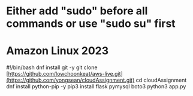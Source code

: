 # Either add "sudo" before all commands or use "sudo su" first
# Amazon Linux 2023

#!/bin/bash
dnf install git -y
git clone [https://github.com/lowchoonkeat/aws-live.git](https://github.com/yongsean/cloudAssignment.git)
cd cloudAssignment
dnf install python-pip -y
pip3 install flask pymysql boto3
python3 app.py
